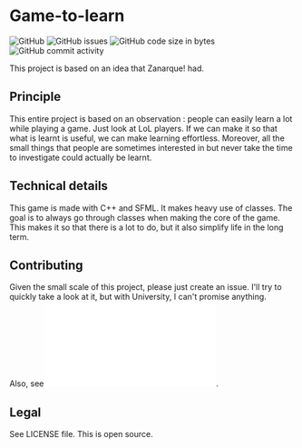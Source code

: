 # Game-to-learn

![GitHub](https://img.shields.io/github/license/Naepho/Game-to-learn)
![GitHub issues](https://img.shields.io/github/issues/Naepho/Game-to-learn)
![GitHub code size in bytes](https://img.shields.io/github/languages/code-size/Naepho/Game-to-learn)
![GitHub commit activity](https://img.shields.io/github/commit-activity/m/Naepho/Game-to-learn)

This project is based on an idea that Zanarque! had.

## Principle

This entire project is based on an observation : people can easily learn a lot while playing a game. Just look at LoL players. If we can make it so that what is learnt is useful, we can make learning effortless. Moreover, all the small things that people are sometimes interested in but never take the time to investigate could actually be learnt.

## Technical details

This game is made with C++ and SFML. It makes heavy use of classes. The goal is to always go through classes when making the core of the game. This makes it so that there is a lot to do, but it also simplify life in the long term.

## Contributing

Given the small scale of this project, please just create an issue. I'll try to quickly take a look at it, but with University, I can't promise anything.  
Also, see ![Contributing.md](doc/CONTRIBUTING.md).

## Legal

See LICENSE file. This is open source.
